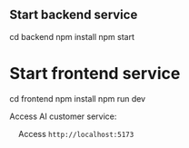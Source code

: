 ## Start backend  service

cd backend
npm install
npm start

# Start frontend service

cd frontend
npm install
npm run dev



Access AI customer service:

    Access  `http://localhost:5173`


